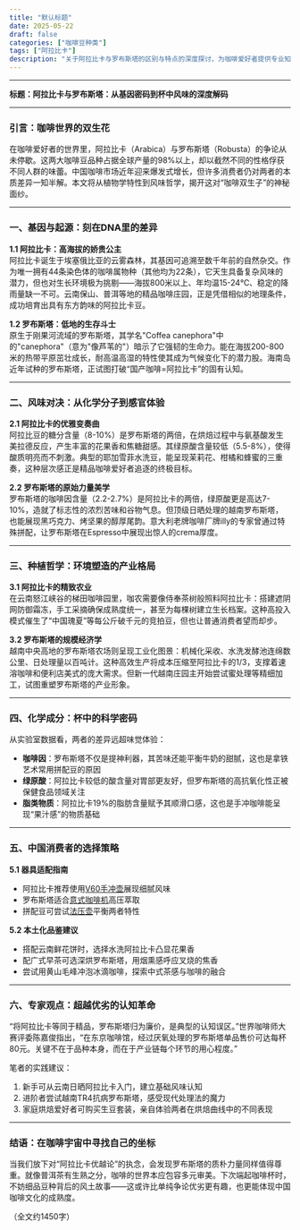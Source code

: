 ```yaml
---
title: "默认标题"
date: 2025-05-22
draft: false
categories: ["咖啡豆种类"]
tags: ["阿拉比卡"]
description: "关于阿拉比卡与罗布斯塔的区别与特点的深度探讨，为咖啡爱好者提供专业知识和实用指南。"
---
```


---
**标题：阿拉比卡与罗布斯塔：从基因密码到杯中风味的深度解码**

---

### 引言：咖啡世界的双生花

在咖啡爱好者的世界里，阿拉比卡（Arabica）与罗布斯塔（Robusta）的争论从未停歇。这两大咖啡豆品种占据全球产量的98%以上，却以截然不同的性格俘获不同人群的味蕾。中国咖啡市场近年迎来爆发式增长，但许多消费者仍对两者的本质差异一知半解。本文将从植物学特性到风味哲学，揭开这对“咖啡双生子”的神秘面纱。

---

### 一、基因与起源：刻在DNA里的差异

**1.1 阿拉比卡：高海拔的娇贵公主**  
阿拉比卡诞生于埃塞俄比亚的云雾森林，其基因可追溯至数千年前的自然杂交。作为唯一拥有44条染色体的咖啡属物种（其他均为22条），它天生具备复杂风味的潜力，但也对生长环境极为挑剔——海拔800米以上、年均温15-24℃、稳定的降雨量缺一不可。云南保山、普洱等地的精品咖啡庄园，正是凭借相似的地理条件，成功培育出具有东方韵味的阿拉比卡豆。

**1.2 罗布斯塔：低地的生存斗士**  
原生于刚果河流域的罗布斯塔，其学名"Coffea canephora"中的"canephora"（意为"像芦苇的"）暗示了它强韧的生命力。能在海拔200-800米的热带平原茁壮成长，耐高温高湿的特性使其成为气候变化下的潜力股。海南岛近年试种的罗布斯塔，正试图打破“国产咖啡=阿拉比卡”的固有认知。

---

### 二、风味对决：从化学分子到感官体验

**2.1 阿拉比卡的优雅变奏曲**  
阿拉比豆的糖分含量（8-10%）是罗布斯塔的两倍，在烘焙过程中与氨基酸发生美拉德反应，产生丰富的花果香和焦糖甜感。其绿原酸含量较低（5.5-8%），使得酸质明亮而不刺激。典型的耶加雪菲水洗豆，能呈现茉莉花、柑橘和蜂蜜的三重奏，这种层次感正是精品咖啡爱好者追逐的终极目标。

**2.2 罗布斯塔的原始力量美学**  
罗布斯塔的咖啡因含量（2.2-2.7%）是阿拉比卡的两倍，绿原酸更是高达7-10%，造就了标志性的浓烈苦味和谷物气息。但顶级日晒处理的越南罗布斯塔，也能展现黑巧克力、烤坚果的醇厚尾韵。意大利老牌咖啡厂牌illy的专家曾通过特殊拼配，让罗布斯塔在Espresso中展现出惊人的crema厚度。

---

### 三、种植哲学：环境塑造的产业格局

**3.1 阿拉比卡的精致农业**  
在云南怒江峡谷的梯田咖啡园里，咖农需要像侍奉茶树般照料阿拉比卡：搭建遮阴网防御霜冻，手工采摘确保成熟度统一，甚至为每棵树建立生长档案。这种高投入模式催生了“中国瑰夏”等每公斤破千元的竞拍豆，但也让普通消费者望而却步。

**3.2 罗布斯塔的规模经济学**  
越南中央高地的罗布斯塔农场则呈现工业化图景：机械化采收、水洗发酵池连绵数公里、日处理量以百吨计。这种高效生产将成本压缩至阿拉比卡的1/3，支撑着速溶咖啡和便利店美式的庞大需求。但新一代越南庄园主开始尝试蜜处理等精细加工，试图重塑罗布斯塔的产业形象。

---

### 四、化学成分：杯中的科学密码

从实验室数据看，两者的差异远超味觉体验：  
- **咖啡因**：罗布斯塔不仅是提神利器，其苦味还能平衡牛奶的甜腻，这也是拿铁艺术常用拼配豆的原因  
- **绿原酸**：阿拉比卡较低的酸含量对胃部更友好，但罗布斯塔的高抗氧化性正被保健食品领域关注  
- **脂类物质**：阿拉比卡19%的脂肪含量赋予其顺滑口感，这也是手冲咖啡能呈现“果汁感”的物质基础  

---

### 五、中国消费者的选择策略

**5.1 器具适配指南**  
- 阿拉比卡推荐使用[V60手冲壶](https://www.amazon.com/s?k=V60%E6%89%8B%E5%86%B2%E5%A3%B6&tag=coffeeprism-20)展现细腻风味  
- 罗布斯塔适合[意式咖啡机](https://www.amazon.com/s?k=%E6%84%8F%E5%BC%8F%E5%92%96%E5%95%A1%E6%9C%BA&tag=coffeeprism-20)高压萃取  
- 拼配豆可尝试[法压壶](https://www.amazon.com/s?k=%E6%B3%95%E5%8E%8B%E5%A3%B6&tag=coffeeprism-20)平衡两者特性

**5.2 本土化品鉴建议**  
- 搭配云南鲜花饼时，选择水洗阿拉比卡凸显花果香  
- 配广式早茶可选深烘罗布斯塔，用烟熏感呼应叉烧的焦香  
- 尝试用黄山毛峰冲泡冰滴咖啡，探索中式茶感与咖啡的融合

---

### 六、专家观点：超越优劣的认知革命

“将阿拉比卡等同于精品，罗布斯塔归为廉价，是典型的认知误区。”世界咖啡师大赛评委陈嘉俊指出，“在东京咖啡馆，经过厌氧处理的罗布斯塔单品售价可达每杯80元。关键不在于品种本身，而在于产业链每个环节的用心程度。”

笔者的实践建议：  
1. 新手可从云南日晒阿拉比卡入门，建立基础风味认知  
2. 进阶者尝试越南TR4抗病罗布斯塔，感受现代处理法的魔力  
3. 家庭烘焙爱好者可购买生豆套装，亲自体验两者在烘焙曲线中的不同表现

---

### 结语：在咖啡宇宙中寻找自己的坐标

当我们放下对“阿拉比卡优越论”的执念，会发现罗布斯塔的质朴力量同样值得尊重。就像普洱茶有生熟之分，咖啡的世界本应包容多元审美。下次端起咖啡杯时，不妨细品豆种背后的风土故事——这或许比单纯争论优劣更有趣，也更能体现中国咖啡文化的成熟度。

（全文约1450字）